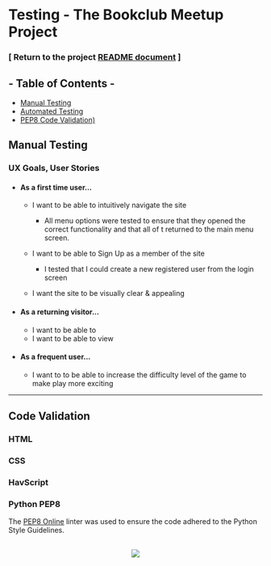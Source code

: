 # Testing - The Bookclub Meetup Project

### [ Return to the project [README document](../README.md) ]

## - Table of Contents -
* [Manual Testing](#manual-testing)
* [Automated Testing](#automated-testing)
* [PEP8 Code Validation)](#pep8-results)


## Manual Testing

### UX Goals, User Stories

- #### As a first time user...  
  -  I want to be able to intuitively navigate the site  
      - All menu options were tested to ensure that they opened the correct functionality and that all of t returned to the main menu screen.  
        
    -  I want to be able to Sign Up as a member of the site
       - I tested that I could create a new registered user from the login screen

    -  I want the site to be visually clear & appealing  
       

-   #### As a returning visitor...
    -   I want to be able to 
    -   I want to be able to view 

-   #### As a frequent user...
    -   I want to to be able to increase the difficulty level of the game to make play more exciting  
        

<hr>

## Code Validation

### HTML
### CSS
### HavScript
### Python PEP8
The [PEP8 Online](http://pep8online.com) linter was used to ensure the code adhered to the Python Style Guidelines.
<h2 align="center"><img src=pep8.png></h2>